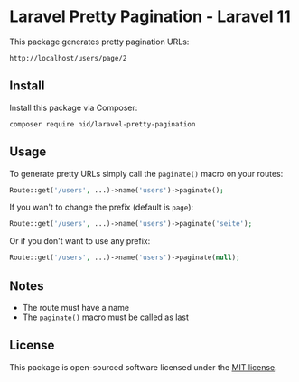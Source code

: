 # Laravel Pretty Pagination - Laravel 11

This package generates pretty pagination URLs:

```
http://localhost/users/page/2
```

## Install

Install this package via Composer:

```
composer require nid/laravel-pretty-pagination
```

## Usage

To generate pretty URLs simply call the ```paginate()``` macro on your routes:

```php
Route::get('/users', ...)->name('users')->paginate();
```

If you wan't to change the prefix (default is ```page```):

```php
Route::get('/users', ...)->name('users')->paginate('seite');
```

Or if you don't want to use any prefix:

```php
Route::get('/users', ...)->name('users')->paginate(null);
```

## Notes

- The route must have a name
- The ```paginate()``` macro must be called as last

## License

This package is open-sourced software licensed under the [MIT license](https://opensource.org/licenses/MIT).
